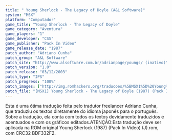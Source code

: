 ```yaml
---
title: " Young Sherlock - The Legacy of Doyle (A&L Software)"
system: "MSX"
platform: "Computador"
game_title: "Young Sherlock - The Legacy of Doyle"
game_category: "Aventura"
game_players: "1"
game_developer: "CSS"
game_publisher: "Pack In Video"
game_release_date: "1987"
patch_author: "Adriano Cunha"
patch_group: "A&L Software"
patch_site: "http://www.alsoftware.com.br/adrianpage/youngs/ (inativo)"
patch_version: "1.0"
patch_release: "03/12/2003"
patch_type: "IPS"
patch_progress: "100%"
patch_images: ["http://img.romhackers.org/traducoes/%5BMSX1%5D%20Young%20Sherlock%20-%20The%20Legacy%20of%20Doyle%20-%20Adriano%20Cunha%20-%201.png","http://img.romhackers.org/traducoes/%5BMSX1%5D%20Young%20Sherlock%20-%20The%20Legacy%20of%20Doyle%20-%20Adriano%20Cunha%20-%202.png","http://img.romhackers.org/traducoes/%5BMSX1%5D%20Young%20Sherlock%20-%20The%20Legacy%20of%20Doyle%20-%20Adriano%20Cunha%20-%203.png"]
patch_file: "[MSX1] Young Sherlock - The Legacy of Doyle (1987) (Pack In Video) (J) [T-BR] [T-Adriano Cunha G-A&L Software] [V-1.0 P-100% A-2003].zip"
---
```

Esta é uma ótima tradução feita pelo tradutor freelancer Adriano Cunha, que traduziu os textos diretamente do idioma japonês para o português. Sobre a tradução, ela conta com todos os textos devidamente traduzidos e acentuados e com os gráficos editados.ATENÇÃO:Esta tradução deve ser aplicada na ROM original Young Sherlock (1987) (Pack In Video) (J).rom, com CRC32 BDF332F2.
